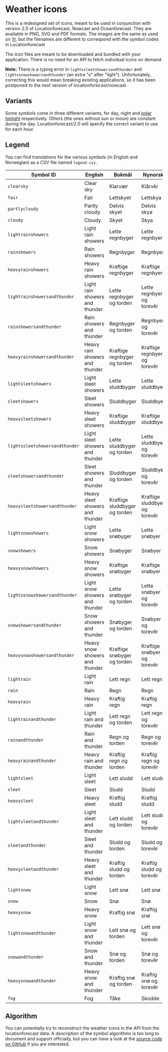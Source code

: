 
# Weather icons

This is a redesigned set of icons, meant to be used in conjunction
with version 2.0 of Locationforecast, Nowcast and Oceanforecast.
They are available in PNG, SVG and PDF formats. The images are the
same as used on [Yr](https://yr.no/), but the filenames are different
to correspond with the symbol codes in Locationforecast

The icon files are meant to be downloaded and bundled with your application.
There is no need for an API to fetch individual icons on demand.

**Note:** There is a typing error in `lightssleetshowersandthunder` and
`lightssnowshowersandthunder` (an extra "s" after "light"). Unfortunately,
correcting this would mean breaking existing applications, so it has been
postponed to the next version of locationforecast/nowcast.

## Variants

Some symbols come in three different variants, for day, night and [polar
twilight](https://en.wikipedia.org/wiki/Polar_night#Polar_twilight)
respectively. Others (the ones without sun or moon) are constant during the
day. Locationforecast/2.0 will specify the correct variant to use for each
hour.

## Legend

You can find translations for the various symbols (in English and Norwegian)
as a CSV file named `legend.csv`.

Symbol ID                      |English                          |Bokmål                         |Nynorsk                       |Variants
-------------------------------|---------------------------------|-------------------------------|------------------------------|--------
`clearsky`                     |Clear sky                        |Klarvær                        |Klårvêr                       |yes
`fair`                         |Fair                             |Lettskyet                      |Lettskya                      |yes
`partlycloudy`                 |Partly cloudy                    |Delvis skyet                   |Delvis skya                   |yes
`cloudy`                       |Cloudy                           |Skyet                          |Skya                          |no
`lightrainshowers`             |Light rain showers               |Lette regnbyger                |Lette regnbyer                |yes
`rainshowers`                  |Rain showers                     |Regnbyger                      |Regnbyer                      |yes
`heavyrainshowers`             |Heavy rain showers               |Kraftige regnbyger             |Kraftige regnbyer             |yes
`lightrainshowersandthunder`   |Light rain showers and thunder   |Lette regnbyger og torden      |Lette regnbyer og torevêr     |yes
`rainshowersandthunder`        |Rain showers and thunder         |Regnbyger og torden            |Regnbyer og torevêr           |yes
`heavyrainshowersandthunder`   |Heavy rain showers and thunder   |Kraftige regnbyger og torden   |Kraftige regnbyer og torevêr  |yes
`lightsleetshowers`            |Light sleet showers              |Lette sluddbyger               |Lette sluddbyer               |yes
`sleetshowers`                 |Sleet showers                    |Sluddbyger                     |Sluddbyer                     |yes
`heavysleetshowers`            |Heavy sleet showers              |Kraftige sluddbyger            |Kraftige sluddbyer            |yes
`lightssleetshowersandthunder` |Light sleet showers and thunder  |Lette sluddbyger og torden     |Lette sluddbyer og torevêr    |yes
`sleetshowersandthunder`       |Sleet showers and thunder        |Sluddbyger og torden           |Sluddbyer og torevêr          |yes
`heavysleetshowersandthunder`  |Heavy sleet showers and thunder  |Kraftige sluddbyger og torden  |Kraftige sluddbyer og torevêr |yes
`lightsnowshowers`             |Light snow showers               |Lette snøbyger                 |Lette snøbyer                 |yes
`snowshowers`                  |Snow showers                     |Snøbyger                       |Snøbyer                       |yes
`heavysnowshowers`             |Heavy snow showers               |Kraftige snøbyger              |Kraftige snøbyer              |yes
`lightssnowshowersandthunder`  |Light snow showers and thunder   |Lette snøbyger og torden       |Lette snøbyer og torevêr      |yes
`snowshowersandthunder`        |Snow showers and thunder         |Snøbyger og torden             |Snøbyer og torevêr            |yes
`heavysnowshowersandthunder`   |Heavy snow showers and thunder   |Kraftige snøbyger og torden    |Kraftige snøbyer og torevêr   |yes
`lightrain`                    |Light rain                       |Lett regn                      |Lett regn                     |no
`rain`                         |Rain                             |Regn                           |Regn                          |no
`heavyrain`                    |Heavy rain                       |Kraftig regn                   |Kraftig regn                  |no
`lightrainandthunder`          |Light rain and thunder           |Lett regn og torden            |Lett regn og torevêr          |no
`rainandthunder`               |Rain and thunder                 |Regn og torden                 |Regn og torevêr               |no
`heavyrainandthunder`          |Heavy rain and thunder           |Kraftig regn og torden         |Kraftig regn og torevêr       |no
`lightsleet`                   |Light sleet                      |Lett sludd                     |Lett sludd                    |no
`sleet`                        |Sleet                            |Sludd                          |Sludd                         |no
`heavysleet`                   |Heavy sleet                      |Kraftig sludd                  |Kraftig sludd                 |no
`lightsleetandthunder`         |Light sleet and thunder          |Lett sludd og torden           |Lett sludd og torevêr         |no
`sleetandthunder`              |Sleet and thunder                |Sludd og torden                |Sludd og torevêr              |no
`heavysleetandthunder`         |Heavy sleet and thunder          |Kraftig sludd og torden        |Kraftig sludd og torevêr      |no
`lightsnow`                    |Light snow                       |Lett snø                       |Lett snø                      |no
`snow`                         |Snow                             |Snø                            |Snø                           |no
`heavysnow`                    |Heavy snow                       |Kraftig snø                    |Kraftig snø                   |no
`lightsnowandthunder`          |Light snow and thunder           |Lett snø og torden             |Lett snø og torevêr           |no
`snowandthunder`               |Snow and thunder                 |Snø og torden                  |Snø og torevêr                |no
`heavysnowandthunder`          |Heavy snow and thunder           |Kraftig snø og torden          |Kraftig snø og torevêr        |no
`fog`                          |Fog                              |Tåke                           |Skodde                        |no

## Algorithm

You can potentially try to reconstruct the weather icons in the API from the
locationforecast data. A description of the symbol algorithms is too long
to document and support officially, but you can have a look at the [source code
on GitHub](https://github.com/metno/weather_symbol) if you are interested.

